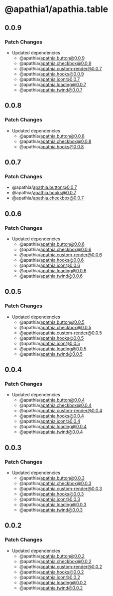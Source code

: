 # @apathia1/apathia.table

## 0.0.9

### Patch Changes

- Updated dependencies
  - @apathia/apathia.button@0.0.9
  - @apathia/apathia.checkbox@0.0.9
  - @apathia/apathia.custom-render@0.0.7
  - @apathia/apathia.hooks@0.0.9
  - @apathia/apathia.icon@0.0.7
  - @apathia/apathia.loading@0.0.7
  - @apathia/apathia.twind@0.0.7

## 0.0.8

### Patch Changes

- Updated dependencies
  - @apathia/apathia.button@0.0.8
  - @apathia/apathia.checkbox@0.0.8
  - @apathia/apathia.hooks@0.0.8

## 0.0.7

### Patch Changes

- @apathia/apathia.button@0.0.7
- @apathia/apathia.hooks@0.0.7
- @apathia/apathia.checkbox@0.0.7

## 0.0.6

### Patch Changes

- Updated dependencies
  - @apathia/apathia.button@0.0.6
  - @apathia/apathia.checkbox@0.0.6
  - @apathia/apathia.custom-render@0.0.6
  - @apathia/apathia.hooks@0.0.6
  - @apathia/apathia.icon@0.0.6
  - @apathia/apathia.loading@0.0.6
  - @apathia/apathia.twind@0.0.6

## 0.0.5

### Patch Changes

- Updated dependencies
  - @apathia/apathia.button@0.0.5
  - @apathia/apathia.checkbox@0.0.5
  - @apathia/apathia.custom-render@0.0.5
  - @apathia/apathia.hooks@0.0.5
  - @apathia/apathia.icon@0.0.5
  - @apathia/apathia.loading@0.0.5
  - @apathia/apathia.twind@0.0.5

## 0.0.4

### Patch Changes

- Updated dependencies
  - @apathia/apathia.button@0.0.4
  - @apathia/apathia.checkbox@0.0.4
  - @apathia/apathia.custom-render@0.0.4
  - @apathia/apathia.hooks@0.0.4
  - @apathia/apathia.icon@0.0.4
  - @apathia/apathia.loading@0.0.4
  - @apathia/apathia.twind@0.0.4

## 0.0.3

### Patch Changes

- Updated dependencies
  - @apathia/apathia.button@0.0.3
  - @apathia/apathia.checkbox@0.0.3
  - @apathia/apathia.custom-render@0.0.3
  - @apathia/apathia.hooks@0.0.3
  - @apathia/apathia.icon@0.0.3
  - @apathia/apathia.loading@0.0.3
  - @apathia/apathia.twind@0.0.3

## 0.0.2

### Patch Changes

- Updated dependencies
  - @apathia/apathia.button@0.0.2
  - @apathia/apathia.checkbox@0.0.2
  - @apathia/apathia.custom-render@0.0.2
  - @apathia/apathia.hooks@0.0.2
  - @apathia/apathia.icon@0.0.2
  - @apathia/apathia.loading@0.0.2
  - @apathia/apathia.twind@0.0.2
